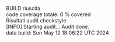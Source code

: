BUILD riuscita
<br>code coverage totale: 
0 % covered
<br> Risultati audit checkstyle <br>
[INFO] Starting audit...
Audit done.
<br> data build: 
Sun May 12 18:06:22 UTC 2024
